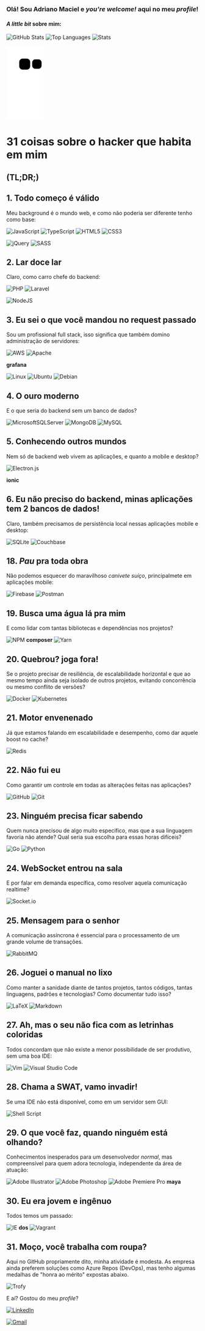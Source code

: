 ### Olá! Sou Adriano Maciel e _you're welcome!_ aqui no meu _profile_!

#### _A little bit_ sobre mim:

![GitHub Stats](https://github-readme-stats.vercel.app/api?username=adrianowead&show_icons=true&theme=github_dark&include_all_commits=true&count_private=true&hide=contribs,commits)
![Top Languages](https://github-readme-stats.vercel.app/api/top-langs/?username=adrianowead&layout=compact&langs_count=7&theme=github_dark)
![Stats](https://github-readme-streak-stats.herokuapp.com/?user=adrianowead&theme=github-dark-blue)

![Snake animation](https://github.com/adrianowead/adrianowead/blob/output/github-contribution-grid-snake.svg)

# 31 coisas sobre o hacker que habita em mim
## (TL;DR;)

## 1. Todo começo é válido

Meu background é o mundo web, e como não poderia ser diferente tenho como base:

![JavaScript](https://img.shields.io/badge/javascript-%23323330.svg?style=for-the-badge&logo=javascript&logoColor=%23F7DF1E)
![TypeScript](https://img.shields.io/badge/typescript-%23007ACC.svg?style=for-the-badge&logo=typescript&logoColor=white)
![HTML5](https://img.shields.io/badge/html5-%23E34F26.svg?style=for-the-badge&logo=html5&logoColor=white)
![CSS3](https://img.shields.io/badge/css3-%231572B6.svg?style=for-the-badge&logo=css3&logoColor=white)

![jQuery](https://img.shields.io/badge/jquery-%230769AD.svg?style=for-the-badge&logo=jquery&logoColor=white)
![SASS](https://img.shields.io/badge/SASS-hotpink.svg?style=for-the-badge&logo=SASS&logoColor=white)


## 2. Lar doce lar
Claro, como carro chefe do backend:

![PHP](https://img.shields.io/badge/php-%23777BB4.svg?style=for-the-badge&logo=php&logoColor=white)
![Laravel](https://img.shields.io/badge/laravel-%23FF2D20.svg?style=for-the-badge&logo=laravel&logoColor=white)

![NodeJS](https://img.shields.io/badge/node.js-6DA55F?style=for-the-badge&logo=node.js&logoColor=white)


## 3. Eu sei o que você mandou no request passado

Sou um profissional full stack, isso significa que também domino administração de servidores:

![AWS](https://img.shields.io/badge/AWS-%23FF9900.svg?style=for-the-badge&logo=amazon-aws&logoColor=white)
![Apache](https://img.shields.io/badge/apache-%23D42029.svg?style=for-the-badge&logo=apache&logoColor=white)

**grafana**

![Linux](https://img.shields.io/badge/Linux-FCC624?style=for-the-badge&logo=linux&logoColor=black)
![Ubuntu](https://img.shields.io/badge/Ubuntu-E95420?style=for-the-badge&logo=ubuntu&logoColor=white)
![Debian](https://img.shields.io/badge/Debian-D70A53?style=for-the-badge&logo=debian&logoColor=white)

## 4. O ouro moderno

E o que seria do backend sem um banco de dados?


![MicrosoftSQLServer](https://img.shields.io/badge/Microsoft%20SQL%20Sever-CC2927?style=for-the-badge&logo=microsoft%20sql%20server&logoColor=white)
![MongoDB](https://img.shields.io/badge/MongoDB-%234ea94b.svg?style=for-the-badge&logo=mongodb&logoColor=white)
![MySQL](https://img.shields.io/badge/mysql-%2300f.svg?style=for-the-badge&logo=mysql&logoColor=white)


## 5. Conhecendo outros mundos
Nem só de backend web vivem as aplicações, e quanto a mobile e desktop?

![Electron.js](https://img.shields.io/badge/Electron-191970?style=for-the-badge&logo=Electron&logoColor=white)

**ionic**

## 6. Eu não preciso do backend, minas aplicações tem 2 bancos de dados!

Claro, também precisamos de persistência local nessas aplicações mobile e desktop:

![SQLite](https://img.shields.io/badge/sqlite-%2307405e.svg?style=for-the-badge&logo=sqlite&logoColor=white)
![Couchbase](https://img.shields.io/badge/Couchbase-EA2328?style=for-the-badge&logo=couchbase&logoColor=white)

## 18. _Pau_ pra toda obra

Não podemos esquecer do maravilhoso _canivete suíço_, principalmete em aplicações mobile:

![Firebase](https://img.shields.io/badge/firebase-%23039BE5.svg?style=for-the-badge&logo=firebase)
![Postman](https://img.shields.io/badge/Postman-FF6C37?style=for-the-badge&logo=postman&logoColor=white)

## 19. Busca uma água lá pra mim

E como lidar com tantas bibliotecas e dependências nos projetos?

![NPM](https://img.shields.io/badge/NPM-%23000000.svg?style=for-the-badge&logo=npm&logoColor=white)
**composer**
![Yarn](https://img.shields.io/badge/yarn-%232C8EBB.svg?style=for-the-badge&logo=yarn&logoColor=white)

## 20. Quebrou? joga fora!

Se o projeto precisar de resiliência, de escalabilidade horizontal e que ao mesmo tempo ainda seja isolado de outros projetos, evitando concorrência ou mesmo conflito de versões?

![Docker](https://img.shields.io/badge/docker-%230db7ed.svg?style=for-the-badge&logo=docker&logoColor=white)
![Kubernetes](https://img.shields.io/badge/kubernetes-%23326ce5.svg?style=for-the-badge&logo=kubernetes&logoColor=white)

## 21. Motor envenenado

Já que estamos falando em escalabilidade e desempenho, como dar aquele boost no cache?

![Redis](https://img.shields.io/badge/redis-%23DD0031.svg?style=for-the-badge&logo=redis&logoColor=white)


## 22. Não fui eu

Como garantir um controle em todas as alterações feitas nas aplicações?

![GitHub](https://img.shields.io/badge/github-%23121011.svg?style=for-the-badge&logo=github&logoColor=white)
![Git](https://img.shields.io/badge/git-%23F05033.svg?style=for-the-badge&logo=git&logoColor=white)

## 23. Ninguém precisa ficar sabendo

Quem nunca precisou de algo muito específico, mas que a sua linguagem favoria não atende? Qual seria sua escolha para essas horas difíceis?

![Go](https://img.shields.io/badge/go-%2300ADD8.svg?style=for-the-badge&logo=go&logoColor=white)
![Python](https://img.shields.io/badge/python-3670A0?style=for-the-badge&logo=python&logoColor=ffdd54)

## 24. WebSocket entrou na sala

E por falar em demanda específica, como resolver aquela comunicação realtime?

![Socket.io](https://img.shields.io/badge/Socket.io-black?style=for-the-badge&logo=socket.io&badgeColor=010101)

## 25. Mensagem para o senhor

A comunicação assíncrona é essencial para o processamento de um grande volume de transações.

![RabbitMQ](https://img.shields.io/badge/Rabbitmq-FF6600?style=for-the-badge&logo=rabbitmq&logoColor=white)

## 26. Joguei o manual no lixo

Como manter a sanidade diante de tantos projetos, tantos códigos, tantas linguagens, padrões e tecnologias? Como documentar tudo isso?

![LaTeX](https://img.shields.io/badge/latex-%23008080.svg?style=for-the-badge&logo=latex&logoColor=white)
![Markdown](https://img.shields.io/badge/markdown-%23000000.svg?style=for-the-badge&logo=markdown&logoColor=white)

## 27. Ah, mas o seu não fica com as letrinhas coloridas

Todos concordam que não existe a menor possibilidade de ser produtivo, sem uma boa IDE:

![Vim](https://img.shields.io/badge/VIM-%2311AB00.svg?style=for-the-badge&logo=vim&logoColor=white)
![Visual Studio Code](https://img.shields.io/badge/Visual%20Studio%20Code-0078d7.svg?style=for-the-badge&logo=visual-studio-code&logoColor=white)

## 28. Chama a SWAT, vamo invadir!

Se uma IDE não está disponível, como em um servidor sem GUI:

![Shell Script](https://img.shields.io/badge/shell_script-%23121011.svg?style=for-the-badge&logo=gnu-bash&logoColor=white)

## 29. O que você faz, quando ninguém está olhando?

Conhecimentos inesperados para um desenvolvedor _normal_, mas compreensível para quem adora tecnologia, independente da área de atuação:

![Adobe Illustrator](https://img.shields.io/badge/adobe%20illustrator-%23FF9A00.svg?style=for-the-badge&logo=adobe%20illustrator&logoColor=white)
![Adobe Photoshop](https://img.shields.io/badge/adobe%20photoshop-%2331A8FF.svg?style=for-the-badge&logo=adobe%20photoshop&logoColor=white)
![Adobe Premiere Pro](https://img.shields.io/badge/Adobe%20Premiere%20Pro-9999FF.svg?style=for-the-badge&logo=Adobe%20Premiere%20Pro&logoColor=white)
**maya**

## 30. Eu era jovem e ingênuo

Todos temos um passado:

![IE](https://img.shields.io/badge/Internet%20Explorer-0076D6?style=for-the-badge&logo=Internet%20Explorer&logoColor=white)
**dos**
![Vagrant](https://img.shields.io/badge/vagrant-%231563FF.svg?style=for-the-badge&logo=vagrant&logoColor=white)

## 31. Moço, você trabalha com roupa?

Aqui no GitHub propriamente dito, minha atividade é modesta. As empresa ainda preferem soluções como Azure Repos (DevOps), mas tenho algumas medalhas de "honra ao mérito" expostas abaixo.

![Trofy](https://github-profile-trophy.vercel.app/?username=adrianowead&theme=darkhub&title=MultiLanguage,Repositories,Commits,PullRequest)

E aí? Gostou do meu _profile_?

[![LinkedIn](https://img.shields.io/badge/-LinkedIn-%230077B5?style=for-the-badge&logo=linkedin&logoColor=white)](https://www.linkedin.com/in/adrianowead)

[![Gmail](https://img.shields.io/badge/Gmail-D14836?style=for-the-badge&logo=gmail&logoColor=white)](mailto:adriano.wead@gmail.com?subject=Ol%C3%A1%20Adriano%21)